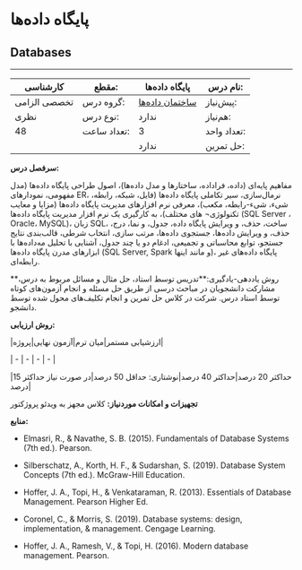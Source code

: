 # پایگاه داده‌ها
## Databases
_______________________________________________________________________________
| کارشناسی     | مقطع:       | پایگاه داده‌ها                                     | نام درس:    |
| ------------ | ----------- | -------------------------------------------------- | ----------- |
| تخصصی الزامی | گروه درس:   | [ساختمان داده‌ها](../mandatory/Data-Structures.md) | پیش‌نیاز:   |
| نظری         | نوع درس:    | ندارد                                              | هم‌نیاز:    |
| 48           | تعداد ساعت: | 3                                                  | تعداد واحد: |
|              |             |  ندارد                                             | حل تمرین:   |

**سرفصل درس:**

مفاهیم پایه‌ای (داده، فراداده، ساختارها و مدل داده‌ها)، اصول طراحی پایگاه داده‌ها (مدل مفهومی، نمودارهای ER، نرمال‌سازی، سیر تکاملی پایگاه داده‌ها (فایل، شبکه، رابطه، شیء، شیء-رابطه، مکعب)، معرفی نرم افزارهای مدیریت پایگاه داده‌ها (مزایا و معایب تکنولوژی¬ های مختلف)، به کارگیری یک نرم افزار مدیریت پایگاه داده‌ها (SQL Server ، Oracle، MySQL)، زبان SQL، ساخت، حذف، و ویرایش پایگاه داده، جدول، و نما، درج، حذف، و ویرایش داده‌ها، جستجوی داده‌ها، مرتب سازی، انتخاب شرطی، قالب‌بندی نتایج جستجو، توابع محاسباتی و تجمیعی، ادغام دو یا چند جدول، آشنایی با تحلیل مه‌داده‌ها با ابزارهای مدرن پایگاه داده‌ها (SQL Server, Spark  و مانند اینها)، پایگاه داده‌های غیر رابطه‌ای.

**روش یاددهی-یادگیری:**تدریس توسط استاد، حل مثال و مسائل مربوط به درس، مشارکت دانشجویان در مباحث درسی از طریق حل مسئله و انجام آزمون‌های کوتاه توسط استاد درس. شرکت در کلاس حل تمرین و انجام تکلیف‌های محول شده توسط دانشجو.

**روش ارزیابی:**

|ارزشیابی مستمر|میان ترم|آزمون نهایی|پروژه|

| - | - | - | - |

|حداکثر 20 درصد|حداکثر 40 درصد|نوشتاری: حداقل 50 درصد|در صورت نیاز حداکثر 15 درصد|

**تجهیزات و امکانات موردنیاز:** کلاس مجهز به ویدئو پروژکتور

**منابع:**


- Elmasri, R., & Navathe, S. B. (2015). Fundamentals of Database Systems (7th ed.). Pearson.

- Silberschatz, A., Korth, H. F., & Sudarshan, S. (2019). Database System Concepts (7th ed.). McGraw-Hill Education.

- Hoffer, J. A., Topi, H., & Venkataraman, R. (2013). Essentials of Database Management. Pearson Higher Ed.

- Coronel, C., & Morris, S. (2019). Database systems: design, implementation, & management. Cengage Learning.

- Hoffer, J. A., Ramesh, V., & Topi, H. (2016). Modern database management. Pearson.
